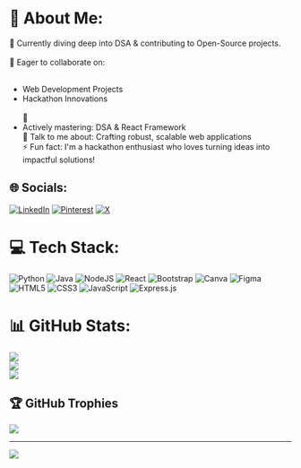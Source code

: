 # 💫 About Me:
🎯 Currently diving deep into DSA & contributing to Open-Source projects.<br><br>🤝 
Eager to collaborate on:<br><br>   
* Web Development Projects<br> 
* Hackathon Innovations<br><br>🌱
* Actively mastering: DSA & React Framework<br>💬 Talk to me about: Crafting robust, scalable web applications<br>
⚡ Fun fact: I'm a hackathon enthusiast who loves turning ideas into impactful solutions!<br>


## 🌐 Socials:
[![LinkedIn](https://img.shields.io/badge/LinkedIn-%230077B5.svg?logo=linkedin&logoColor=white)](https://linkedin.com/in/www.linkedin.com/in/abhijit-fule) [![Pinterest](https://img.shields.io/badge/Pinterest-%23E60023.svg?logo=Pinterest&logoColor=white)](https://pinterest.com/https://pin.it/W4pOYc7ap) [![X](https://img.shields.io/badge/X-black.svg?logo=X&logoColor=white)](https://x.com/https://x.com/Abhijitfule2?t=0pS996uhizom8Sn5sPn53w&s=08) 

# 💻 Tech Stack:
![Python](https://img.shields.io/badge/python-3670A0?style=for-the-badge&logo=python&logoColor=ffdd54) ![Java](https://img.shields.io/badge/java-%23ED8B00.svg?style=for-the-badge&logo=openjdk&logoColor=white) ![NodeJS](https://img.shields.io/badge/node.js-6DA55F?style=for-the-badge&logo=node.js&logoColor=white) ![React](https://img.shields.io/badge/react-%2320232a.svg?style=for-the-badge&logo=react&logoColor=%2361DAFB) ![Bootstrap](https://img.shields.io/badge/bootstrap-%238511FA.svg?style=for-the-badge&logo=bootstrap&logoColor=white) ![Canva](https://img.shields.io/badge/Canva-%2300C4CC.svg?style=for-the-badge&logo=Canva&logoColor=white) ![Figma](https://img.shields.io/badge/figma-%23F24E1E.svg?style=for-the-badge&logo=figma&logoColor=white) ![HTML5](https://img.shields.io/badge/html5-%23E34F26.svg?style=for-the-badge&logo=html5&logoColor=white) ![CSS3](https://img.shields.io/badge/css3-%231572B6.svg?style=for-the-badge&logo=css3&logoColor=white) ![JavaScript](https://img.shields.io/badge/javascript-%23323330.svg?style=for-the-badge&logo=javascript&logoColor=%23F7DF1E) ![Express.js](https://img.shields.io/badge/express.js-%23404d59.svg?style=for-the-badge&logo=express&logoColor=%2361DAFB)
# 📊 GitHub Stats:
![](https://github-readme-stats.vercel.app/api?username=fuleabhijit&theme=dark&hide_border=false&include_all_commits=false&count_private=false)<br/>
![](https://github-readme-streak-stats.herokuapp.com/?user=fuleabhijit&theme=dark&hide_border=false)<br/>
![](https://github-readme-stats.vercel.app/api/top-langs/?username=fuleabhijit&theme=dark&hide_border=false&include_all_commits=false&count_private=false&layout=compact)

## 🏆 GitHub Trophies
![](https://github-profile-trophy.vercel.app/?username=fuleabhijit&theme=transparent&no-frame=false&no-bg=false&margin-w=4)

---
[![](https://visitcount.itsvg.in/api?id=fuleabhijit&icon=0&color=1)](https://visitcount.itsvg.in)

<!-- Proudly created with GPRM ( https://gprm.itsvg.in ) -->
